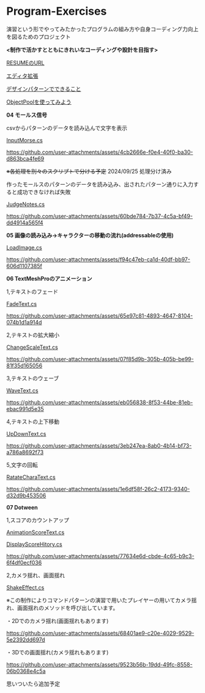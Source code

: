 # Program-Exercises

演習という形でやってみたかったプログラムの組み方や自身コーディング力向上を図るためのプロジェクト

**<制作で活かすとともにきれいなコーディングや設計を目指す>**

[RESUMEのURL](https://www.resume.id/works/86287d2425f9e8b3)

[エディタ拡張](Explanations/Editor-Expansion.md)

[デザインパターンでできること](Explanations/Designpatterns.md)

[ObjectPoolを使ってみよう](Explanations/ObjectPool.md)

**04 モールス信号**

csvからパターンのデータを読み込んで文字を表示

[InputMorse.cs](ProgramExercises/Assets/Resource/Script/Notes/InputMorse.cs)

https://github.com/user-attachments/assets/4cb2666e-f0e4-40f0-ba30-d863bca4fe69

~~※各処理を別々のスクリプトで分ける予定~~
2024/09/25 処理分け済み

作ったモールスのパターンのデータを読み込み、出されたパターン通りに入力すると成功できなければ失敗

[JudgeNotes.cs](ProgramExercises/Assets/Resource/Script/Notes/JudgeNotes.cs)

https://github.com/user-attachments/assets/60bde784-7b37-4c5a-bf49-dd4914a565f4

**05 画像の読み込み->キャラクターの移動の流れ(addressableの使用)**

[LoadImage.cs](ProgramExercises/Assets/Resource/Script/CharaMove/LoadImage.cs)

https://github.com/user-attachments/assets/f94c47eb-ca1d-40df-bb97-606d1107385f

**06 TextMeshProのアニメーション**

1,テキストのフェード

[FadeText.cs](ProgramExercises/Assets/Resource/Script/TMPAnimation/FadeText.cs)

https://github.com/user-attachments/assets/65e97c81-4893-4647-8104-074b1d1a914d


2,テキストの拡大縮小

[ChangeScaleText.cs](ProgramExercises/Assets/Resource/Script/TMPAnimation/ChangeScaleText.cs)

https://github.com/user-attachments/assets/07f85d9b-305b-405b-be99-81f35d165056


3,テキストのウェーブ

[WaveText.cs](ProgramExercises/Assets/Resource/Script/TMPAnimation/WaveText.cs)

https://github.com/user-attachments/assets/eb056838-8f53-44be-81eb-ebac991d5e35


4,テキストの上下移動

[UpDownText.cs](ProgramExercises/Assets/Resource/Script/TMPAnimation/UpDownText.cs)

https://github.com/user-attachments/assets/3eb247ea-8ab0-4b14-bf73-a786a8692f73


5,文字の回転

[RatateCharaText.cs](ProgramExercises/Assets/Resource/Script/TMPAnimation/RatateCharaText.cs)

https://github.com/user-attachments/assets/1e6df58f-26c2-4173-9340-d32d9b453506

**07 Dotween**

1,スコアのカウントアップ

[AnimationScoreText.cs](ProgramExercises/Assets/Resource/Script/TMPAnimation/ScoreAnimation/AnimationScoreText.cs)

[DisplayScoreHitory.cs](ProgramExercises/Assets/Resource/Script/TMPAnimation/ScoreAnimation/DisplayScoreHitory.cs)

https://github.com/user-attachments/assets/77634e6d-cbde-4c65-b9c3-6f4df0ecf036

2,カメラ揺れ、画面揺れ

[ShakeEffect.cs](ProgramExercises/Assets/Resource/Script/Other/ShakeEffect.cs)

※この制作によりコマンドパターンの演習で用いたプレイヤーの用いてカメラ揺れ、画面揺れのメソッドを呼び出しています。

・2Dでのカメラ揺れ(画面揺れもあります)

https://github.com/user-attachments/assets/68401ae9-c20e-4029-9529-5e2392dd697d

・3Dでの画面揺れ(カメラ揺れもあります)

https://github.com/user-attachments/assets/9523b56b-19dd-49fc-8558-06b0368e4c5a

思いついたら追加予定
